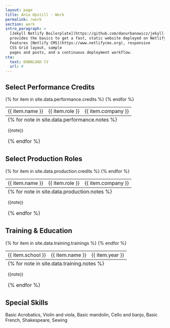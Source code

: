 ```yaml
---
layout: page
title: Ania Upstill - Work
permalink: /work
section: work
intro_paragraph: >
  [Jekyll Netlify Boilerplate](https://github.com/danurbanowicz/jekyll-netlify-boilerplate)
  provides the basics to get a fast, static website deployed on Netlify.
  Features [Netlify CMS](https://www.netlifycms.org), responsive
  CSS Grid layout, sample
  pages and posts, and a continuous deployment workflow.
cta:
  text: DOWNLOAD CV
  url: #
---
```


## Select Performance Credits

<table>
  <tbody>
    {% for item in site.data.performance.credits %}
      <tr>
        <td>{{ item.name }}</td>
        <td>{{ item.role }}</td>
        <td>{{ item.company }}</td>
      </tr>
    {% endfor %}
  </tbody>
  <tfoot>
    <tr>
      <td colspan="3">
        <stack-l>
          {% for note in site.data.performance.notes %}
            <p><small>{{note}}</small></p>
          {% endfor %}
        </stack-l>
      </td>
    </tr>
  </tfoot>
</table>

## Select Production Roles

<table>
  <tbody>
    {% for item in site.data.production.credits %}
      <tr>
        <td>{{ item.name }}</td>
        <td>{{ item.role }}</td>
        <td>{{ item.company }}</td>
      </tr>
    {% endfor %}
  </tbody>
  <tfoot>
    <tr>
      <td colspan="3">
        {% for note in site.data.production.notes %}
          <p><small>{{note}}</small></p>
        {% endfor %}
      </td>
    </tr>
  </tfoot>
</table>

## Training & Education

<table>
  <tbody>
    {% for item in site.data.training.trainings %}
      <tr>
        <td>{{ item.school }}</td>
        <td>{{ item.name }}</td>
        <td>{{ item.year }}</td>
      </tr>
    {% endfor %}
  </tbody>
  <tfoot>
    <tr>
      <td colspan="3">
          {% for note in site.data.training.notes %}
            <p><small>{{note}}</small></p>
          {% endfor %}
      </td>
    </tr>
  </tfoot>
</table>

## Special Skills

Basic Acrobatics, Violin and viola, Basic mandolin, Cello and banjo, Basic French, Shakespeare, Sewing
